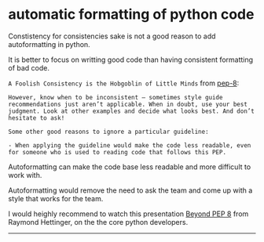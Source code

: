 # automatic formatting of python code

Constistency for consistencies sake is not a good reason to add autoformatting in python.

It is better to focus on writting good code than having consistent formatting of bad code.

`A Foolish Consistency is the Hobgoblin of Little Minds` from [pep-8](https://peps.python.org/pep-0008/#maximum-line-length):

```
However, know when to be inconsistent – sometimes style guide recommendations just aren’t applicable. When in doubt, use your best judgment. Look at other examples and decide what looks best. And don’t hesitate to ask!

Some other good reasons to ignore a particular guideline:

- When applying the guideline would make the code less readable, even for someone who is used to reading code that follows this PEP.
```

Autoformatting can make the code base less readable and more difficult to work with.

Autoformatting would remove the need to ask the team and come up with a style that works for the team.

I would heighly recommend to watch this presentation [Beyond PEP 8](https://www.youtube.com/watch?v=wf-BqAjZb8M) from Raymond Hettinger, on the the core python developers.

---

